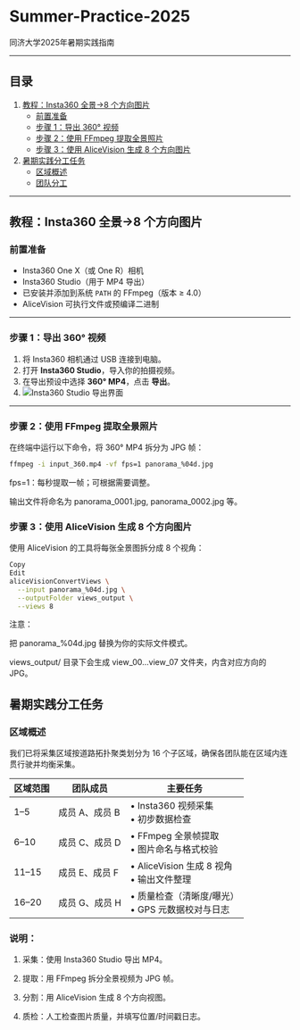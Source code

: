 # Summer-Practice-2025
同济大学2025年暑期实践指南

---

## 目录
1. [教程：Insta360 全景→8 个方向图片](#教程insta360-全景→8-个方向图片)  
   - [前置准备](#前置准备)  
   - [步骤 1：导出 360° 视频](#步骤-1导出-360°-视频)  
   - [步骤 2：使用 FFmpeg 提取全景照片](#步骤-2使用-ffmpeg-提取全景照片)  
   - [步骤 3：使用 AliceVision 生成 8 个方向图片](#步骤-3使用-alicevision-生成-8-个方向图片)  
2. [暑期实践分工任务](#暑期实践分工任务)  
   - [区域概述](#区域概述)  
   - [团队分工](#团队分工)  

---

## 教程：Insta360 全景→8 个方向图片

### 前置准备
- Insta360 One X（或 One R）相机  
- Insta360 Studio（用于 MP4 导出）  
- 已安装并添加到系统 `PATH` 的 FFmpeg（版本 ≥ 4.0）  
- AliceVision 可执行文件或预编译二进制  

---

### 步骤 1：导出 360° 视频

1. 将 Insta360 相机通过 USB 连接到电脑。  
2. 打开 **Insta360 Studio**，导入你的拍摄视频。  
3. 在导出预设中选择 **360° MP4**，点击 **导出**。  
4. ![Insta360 Studio 导出界面](docs/screenshots/insta360_export.png)  

---

### 步骤 2：使用 FFmpeg 提取全景照片

在终端中运行以下命令，将 360° MP4 拆分为 JPG 帧：

```bash
ffmpeg -i input_360.mp4 -vf fps=1 panorama_%04d.jpg
```

fps=1：每秒提取一帧；可根据需要调整。

输出文件将命名为 panorama_0001.jpg, panorama_0002.jpg 等。

### 步骤 3：使用 AliceVision 生成 8 个方向图片
使用 AliceVision 的工具将每张全景图拆分成 8 个视角：

```bash
Copy
Edit
aliceVisionConvertViews \
  --input panorama_%04d.jpg \
  --outputFolder views_output \
  --views 8
```
注意：  

把 panorama_%04d.jpg 替换为你的实际文件模式。  

views_output/ 目录下会生成 view_00…view_07 文件夹，内含对应方向的 JPG。  

## 暑期实践分工任务
### 区域概述
我们已将采集区域按道路拓扑聚类划分为 16 个子区域，确保各团队能在区域内连贯行驶并均衡采集。

| 区域范围  | 团队成员      | 主要任务                              |
| ----- | --------- | --------------------------------- |
| 1–5   | 成员 A、成员 B | • Insta360 视频采集<br>• 初步数据检查       |
| 6–10  | 成员 C、成员 D | • FFmpeg 全景帧提取<br>• 图片命名与格式校验     |
| 11–15 | 成员 E、成员 F | • AliceVision 生成 8 视角<br>• 输出文件整理 |
| 16–20 | 成员 G、成员 H | • 质量检查（清晰度/曝光）<br>• GPS 元数据校对与日志  |


### 说明：

1. 采集：使用 Insta360 Studio 导出 MP4。

2. 提取：用 FFmpeg 拆分全景视频为 JPG 帧。

3. 分割：用 AliceVision 生成 8 个方向视图。

4. 质检：人工检查图片质量，并填写位置/时间戳日志。